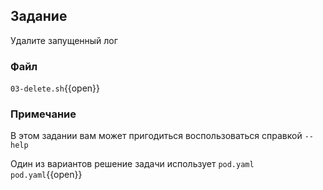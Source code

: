 ## Задание

Удалите запущенный лог

### Файл

`03-delete.sh`{{open}}

### Примечание

В этом задании вам может пригодиться воспользоваться справкой `--help`

Один из вариантов решение задачи использует `pod.yaml`
`pod.yaml`{{open}}